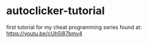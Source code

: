 # autoclicker-tutorial

first tutorial for my cheat programming series found at: https://youtu.be/cUh5l87bmv4
